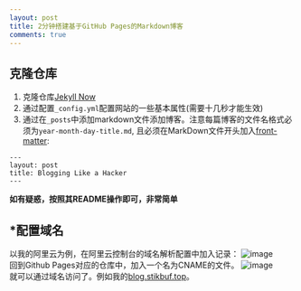 ```yaml
---
layout: post
title: 2分钟搭建基于GitHub Pages的Markdown博客
comments: true
---
```


## 克隆仓库
1. 克隆仓库[Jekyll Now](https://github.com/barryclark/jekyll-now)  
2. 通过配置`_config.yml`配置网站的一些基本属性(需要十几秒才能生效)  
3. 通过在`_posts`中添加markdown文件添加博客。注意每篇博客的文件名格式必须为`year-month-day-title.md`, 且必须在MarkDown文件开头加入[front-matter](https://jekyllrb.com/docs/front-matter/):  

```
---  
layout: post  
title: Blogging Like a Hacker  
---
```  

**如有疑惑，按照其README操作即可，非常简单**

## \*配置域名
以我的阿里云为例，在阿里云控制台的域名解析配置中加入记录：
![image](https://github.com/stikbuf/stikbuf.github.io/blob/master/images/2%E5%88%86%E9%92%9F%E6%90%AD%E5%BB%BA%E5%9F%BA%E4%BA%8EGitHub_Pages%E7%9A%84Markdown%E5%8D%9A%E5%AE%A2/%E6%B7%BB%E5%8A%A0%E5%9F%9F%E5%90%8D%E8%AE%B0%E5%BD%95.png?raw=true)  
回到Github Pages对应的仓库中，加入一个名为CNAME的文件。
![image](https://github.com/stikbuf/stikbuf.github.io/blob/master/images/2%E5%88%86%E9%92%9F%E6%90%AD%E5%BB%BA%E5%9F%BA%E4%BA%8EGitHub_Pages%E7%9A%84Markdown%E5%8D%9A%E5%AE%A2/%E4%BF%AE%E6%94%B9CNAME.png?raw=true)   
就可以通过域名访问了。例如我的[blog.stikbuf.top](https://blog.stikbuf.top/)。




